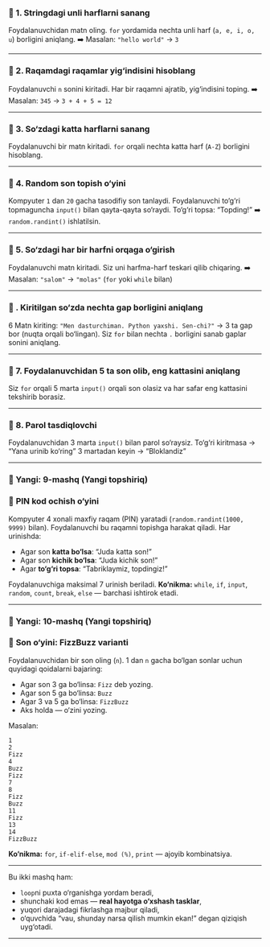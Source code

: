 ### 🧩 1. **Stringdagi unli harflarni sanang**

Foydalanuvchidan matn oling. `for` yordamida nechta unli harf (`a, e, i, o, u`) borligini aniqlang.
➡️ Masalan: `"hello world"` → `3`

---

### 🧩 2. **Raqamdagi raqamlar yig‘indisini hisoblang**

Foydalanuvchi `n` sonini kiritadi. Har bir raqamni ajratib, yig‘indisini toping.
➡️ Masalan: `345` → `3 + 4 + 5 = 12`

---

### 🧩 3. **So‘zdagi katta harflarni sanang**

Foydalanuvchi bir matn kiritadi. `for` orqali nechta katta harf (`A-Z`) borligini hisoblang.

---

### 🧩 4. **Random son topish o‘yini**

Kompyuter `1` dan `20` gacha tasodifiy son tanlaydi. Foydalanuvchi to‘g‘ri topmaguncha `input()` bilan qayta-qayta so‘raydi. To‘g‘ri topsa: “Topding!”
➡️ `random.randint()` ishlatilsin.

---

### 🧩 5. **So‘zdagi har bir harfni orqaga o‘girish**

Foydalanuvchi matn kiritadi. Siz uni harfma-harf teskari qilib chiqaring.
➡️ Masalan: `"salom"` → `"molas"`
(`for` yoki `while` bilan)

---

### 🧩 . **Kiritilgan so‘zda nechta gap borligini aniqlang**
6
Matn kiriting: `"Men dasturchiman. Python yaxshi. Sen-chi?"`
→ 3 ta gap bor (nuqta orqali bo‘lingan).
Siz `for` bilan nechta `.` borligini sanab gaplar sonini aniqlang.

---

### 🧩 7. **Foydalanuvchidan 5 ta son olib, eng kattasini aniqlang**

Siz `for` orqali 5 marta `input()` orqali son olasiz va har safar eng kattasini tekshirib borasiz.

---

### 🧩 8. **Parol tasdiqlovchi**

Foydalanuvchidan 3 marta `input()` bilan parol so‘raysiz.
To‘g‘ri kiritmasa → “Yana urinib ko‘ring”
3 martadan keyin → “Bloklandiz”

---

### 🧠 Yangi: 9-mashq (Yangi topshiriq)

### 🔐 **PIN kod ochish o‘yini**

Kompyuter 4 xonali maxfiy raqam (PIN) yaratadi (`random.randint(1000, 9999)` bilan).
Foydalanuvchi bu raqamni topishga harakat qiladi. Har urinishda:

* Agar son **katta bo‘lsa**: “Juda katta son!”
* Agar son **kichik bo‘lsa**: “Juda kichik son!”
* Agar **to‘g‘ri topsa**: “Tabriklaymiz, topdingiz!”

Foydalanuvchiga maksimal 7 urinish beriladi.
**Ko‘nikma:** `while`, `if`, `input`, `random`, `count`, `break`, `else` — barchasi ishtirok etadi.

---

### 🧠 Yangi: 10-mashq (Yangi topshiriq)

### 🎰 **Son o‘yini: FizzBuzz varianti**

Foydalanuvchidan bir son oling (`n`).
1 dan `n` gacha bo‘lgan sonlar uchun quyidagi qoidalarni bajaring:

* Agar son 3 ga bo‘linsa: `Fizz` deb yozing.
* Agar son 5 ga bo‘linsa: `Buzz`
* Agar 3 va 5 ga bo‘linsa: `FizzBuzz`
* Aks holda — o‘zini yozing.

Masalan:

```
1  
2  
Fizz  
4  
Buzz  
Fizz  
7  
8  
Fizz  
Buzz  
11  
Fizz  
13  
14  
FizzBuzz
```

**Ko‘nikma:** `for`, `if-elif-else`, `mod (%)`, `print` — ajoyib kombinatsiya.

---

Bu ikki mashq ham:

* `loop`ni puxta o‘rganishga yordam beradi,
* shunchaki kod emas — **real hayotga o‘xshash tasklar**,
* yuqori darajadagi fikrlashga majbur qiladi,
* o‘quvchida “vau, shunday narsa qilish mumkin ekan!” degan qiziqish uyg‘otadi.

---

